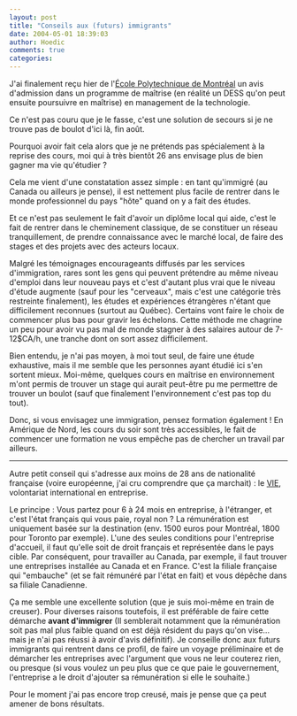 ```yaml
---
layout: post
title: "Conseils aux (futurs) immigrants"
date: 2004-05-01 18:39:03
author: Hoedic
comments: true
categories: 
---
```



J'ai finalement reçu hier de l'[École Polytechnique de Montréal](http://polymtl.ca/) un avis d'admission dans un programme de maîtrise (en réalité un DESS qu'on peut ensuite poursuivre en maîtrise) en management de la technologie.

Ce n'est pas couru que je le fasse, c'est une solution de secours si je ne trouve pas de boulot d'ici là, fin août.

Pourquoi avoir fait cela alors que je ne prétends pas spécialement à la reprise des cours, moi qui à très bientôt 26 ans envisage plus de bien gagner ma vie qu'étudier ?

Cela me vient d'une constatation assez simple : en tant qu'immigré (au Canada ou ailleurs je pense), il est nettement plus facile de rentrer dans le monde professionnel du pays "hôte" quand on y a fait des études.

Et ce n'est pas seulement le fait d'avoir un diplôme local qui aide, c'est le fait de rentrer dans le cheminement classique, de se constituer un réseau tranquillement, de prendre connaissance avec le marché local, de faire des stages et des projets avec des acteurs locaux.

Malgré les témoignages encourageants diffusés par les services d'immigration, rares sont les gens qui peuvent prétendre au même niveau d'emploi dans leur nouveau pays et c'est d'autant plus vrai que le niveau d'étude augmente (sauf pour les "cerveaux", mais c'est une catégorie très restreinte finalement), les études et expériences étrangères n'étant que difficilement reconnues (surtout au Québec). Certains vont faire le choix de commencer plus bas pour gravir les échelons. Cette méthode me chagrine un peu pour avoir vu pas mal de monde stagner à des salaires autour de 7-12$CA/h, une tranche dont on sort assez difficilement.

Bien entendu, je n'ai pas moyen, à moi tout seul, de faire une étude exhaustive, mais il me semble que les personnes ayant étudié ici s'en sortent mieux. Moi-même, quelques cours en maîtrise en environnement m'ont permis de trouver un stage qui aurait peut-être pu me permettre de trouver un boulot (sauf que finalement l'environnement c'est pas top du tout).

Donc, si vous envisagez une immigration, pensez formation également ! En Amérique de Nord, les cours du soir sont très accessibles, le fait de commencer une formation ne vous empêche pas de chercher un travail par ailleurs.

***

Autre petit conseil qui s'adresse aux moins de 28 ans de nationalité française (voire européenne, j'ai cru comprendre que ça marchait) : le [VIE](http://civiweb.com/), volontariat international en entreprise.

Le principe : Vous partez pour 6 à 24 mois en entreprise, à l'étranger, et c'est l'état français qui vous paie, royal non ? La rémunération est uniquement basée sur la destination (env. 1500 euros pour Montréal, 1800 pour Toronto par exemple). L'une des seules conditions pour l'entreprise d'accueil, il faut qu'elle soit de droit français et représentée dans le pays cible. Par conséquent, pour travailler au Canada, par exemple, il faut trouver une entreprises installée au Canada et en France. C'est la filiale française qui "embauche" (et se fait rémunéré par l'état en fait) et vous dépêche dans sa filiale Canadienne.

Ça me semble une excellente solution (que je suis moi-même en train de creuser). Pour diverses raisons toutefois, il est préférable de faire cette démarche **avant d'immigrer** (Il semblerait notamment que la rémunération soit pas mal plus faible quand on est déjà résident du pays qu'on vise... mais je n'ai pas réussi à avoir d'avis définitif). Je conseille donc aux futurs immigrants qui rentrent dans ce profil, de faire un voyage préliminaire et de démarcher les entreprises avec l'argument que vous ne leur couterez rien, ou presque (si vous voulez un peu plus que ce que paie le gouvernement, l'entreprise a le droit d'ajouter sa rémunération si elle le souhaite.)

Pour le moment j'ai pas encore trop creusé, mais je pense que ça peut amener de bons résultats.